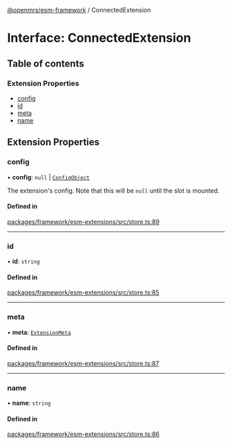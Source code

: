 [@openmrs/esm-framework](../API.md) / ConnectedExtension

# Interface: ConnectedExtension

## Table of contents

### Extension Properties

- [config](ConnectedExtension.md#config)
- [id](ConnectedExtension.md#id)
- [meta](ConnectedExtension.md#meta)
- [name](ConnectedExtension.md#name)

## Extension Properties

### config

• **config**: ``null`` \| [`ConfigObject`](ConfigObject.md)

The extension's config. Note that this will be `null` until the slot is mounted.

#### Defined in

[packages/framework/esm-extensions/src/store.ts:89](https://github.com/openmrs/openmrs-esm-core/blob/master/packages/framework/esm-extensions/src/store.ts#L89)

___

### id

• **id**: `string`

#### Defined in

[packages/framework/esm-extensions/src/store.ts:85](https://github.com/openmrs/openmrs-esm-core/blob/master/packages/framework/esm-extensions/src/store.ts#L85)

___

### meta

• **meta**: [`ExtensionMeta`](ExtensionMeta.md)

#### Defined in

[packages/framework/esm-extensions/src/store.ts:87](https://github.com/openmrs/openmrs-esm-core/blob/master/packages/framework/esm-extensions/src/store.ts#L87)

___

### name

• **name**: `string`

#### Defined in

[packages/framework/esm-extensions/src/store.ts:86](https://github.com/openmrs/openmrs-esm-core/blob/master/packages/framework/esm-extensions/src/store.ts#L86)

